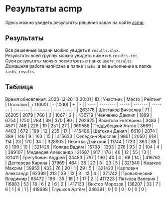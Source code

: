 # Результаты acmp
Здесь можно увидеть результаты решения задач на сайте [acmp](https://acmp.ru). 

## Результаты
Все решенные задачи можно увидеть в `results.xlsx`.  
Результаты всей группы можно увидеть ниже и в `results.txt`.  
Свои результаты можно посмотреть в папке `users_results`.  
Домашняя работа написана в папке `tasks`, а её выполнение в папке `tasks_results`.

## Таблица
Время обновления: 2023-12-20 13:20:01
| ID   | Участник | Место | Рейтинг | Посылки | + (1000) | - (1000) | +    | -    |
| ---- | -------- | ----- | ------- | ------- | -------- | -------- | ---- | ---- |
| 263178 | Шестаков Вячеслав | 71 | 26205 | 2079 | 760 | 0 | 1067 | 2 |
| 430719 | Ченченко Даниил | 1899 | 6754 | 1250 | 284 | 39 | 370 | 80 |
| 262625 | Вахитова Екатерина | 3483 | 4571 | 748 | 226 | 19 | 251 | 27 |
| 369588 | Поддубецкий Антон | 3669 | 4403 | 672 | 199 | 12 | 235 | 17 |
| 415486 | Шатохин Данил | 6610 | 2874 | 389 | 146 | 9 | 163 | 15 |
| 415633 | Селедкин Ярослав | 9801 | 2050 | 618 | 114 | 23 | 170 | 34 |
| 328905 | Леонтьв Дмитрий | 11744 | 1733 | 363 | 88 | 6 | 109 | 10 |
| 321426 | Коляда Вадим | 15708 | 1303 | 276 | 93 | 3 | 104 | 4 |
| 369107 | Медведев Александр | 21687 | 917 | 176 | 46 | 12 | 55 | 13 |
| 321411 | Трегубович Андрей | 24483 | 797 | 196 | 40 | 4 | 68 | 14 |
| 416762 | Дегтерева Карина | 37969 | 464 | 36 | 23 | 5 | 23 | 5 |
| 321540 | Казаков Максим | 39952 | 433 | 76 | 20 | 1 | 29 | 5 |
| 321423 | Карпович Александр | 62399 | 213 | 28 | 12 | 3 | 12 | 4 |
| 371742 | Провалинский Владимир | 65472 | 196 | 35 | 16 | 1 | 17 | 2 |
| 417223 | Пяткова Валерия | 116883 | 53 | 18 | 6 | 2 | 6 | 2 |
| 417133 | Виктор Морозов | 138207 | 33 | 7 | 6 | 1 | 6 | 1 |
| 418688 | Глушков Артём | 246391 | 0 | 0 | 0 | 0 | 0 | 0 |

